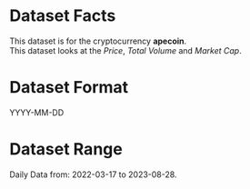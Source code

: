 # Dataset Facts

This dataset is for the cryptocurrency **apecoin**.    
This dataset looks at the _Price_, _Total Volume_ and _Market Cap_.   

# Dataset Format  

YYYY-MM-DD    

# Dataset Range    

Daily Data from: 2022-03-17 to 2023-08-28.    
 
 